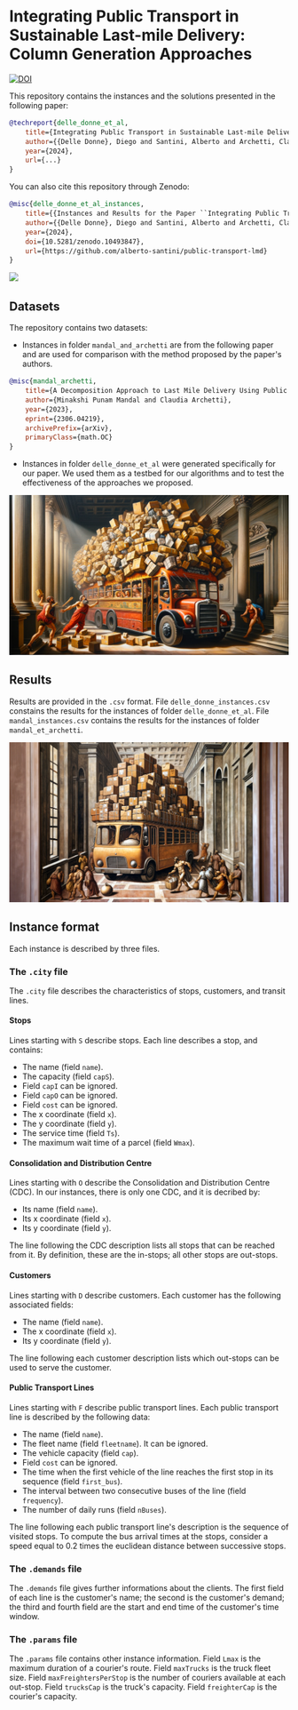 # Integrating Public Transport in Sustainable Last-mile Delivery: Column Generation Approaches

[![DOI](https://zenodo.org/badge/742146072.svg)](https://zenodo.org/doi/10.5281/zenodo.10493846)

This repository contains the instances and the solutions presented in the following paper:
```bib
@techreport{delle_donne_et_al,
    title={Integrating Public Transport in Sustainable Last-mile Delivery: Column Generation Approaches},
    author={{Delle Donne}, Diego and Santini, Alberto and Archetti, Claudia},
    year={2024},
    url={...}
}
```

You can also cite this repository through Zenodo:
```bib
@misc{delle_donne_et_al_instances,
    title={{Instances and Results for the Paper ``Integrating Public Transport in Sustainable Last-mile Delivery: Column Generation Approaches''}},
    author={{Delle Donne}, Diego and Santini, Alberto and Archetti, Claudia},
    year={2024},
    doi={10.5281/zenodo.10493847},
    url={https://github.com/alberto-santini/public-transport-lmd}
}
```

![](banners/banner1.png)

## Datasets

The repository contains two datasets:

* Instances in folder `mandal_and_archetti` are from the following paper and are used for comparison with the method proposed by the paper's authors.
```bib
@misc{mandal_archetti,
    title={A Decomposition Approach to Last Mile Delivery Using Public Transportation Systems}, 
    author={Minakshi Punam Mandal and Claudia Archetti},
    year={2023},
    eprint={2306.04219},
    archivePrefix={arXiv},
    primaryClass={math.OC}
}
```
* Instances in folder `delle_donne_et_al` were generated specifically for our paper. We used them as a testbed for our algorithms and to test the effectiveness of the approaches we proposed.

![](banners/banner2.png)

## Results

Results are provided in the `.csv` format.
File `delle_donne_instances.csv` constains the results for the instances of folder `delle_donne_et_al`.
File `mandal_instances.csv` contains the results for the instances of folder `mandal_et_archetti`.

![](banners/banner3.png)

## Instance format

Each instance is described by three files.

### The `.city` file

The `.city` file describes the characteristics of stops, customers, and transit lines.

#### Stops

Lines starting with `S` describe stops. Each line describes a stop, and contains:
* The name (field `name`).
* The capacity (field `capS`).
* Field `capI` can be ignored.
* Field `capO` can be ignored.
* Field `cost` can be ignored.
* The x coordinate (field `x`).
* The y coordinate (field `y`).
* The service time (field `Ts`).
* The maximum wait time of a parcel (field `Wmax`).

#### Consolidation and Distribution Centre

Lines starting with `O` describe the Consolidation and Distribution Centre (CDC).
In our instances, there is only one CDC, and it is decribed by:
* Its name (field `name`).
* Its x coordinate (field `x`).
* Its y coordinate (field `y`).

The line following the CDC description lists all stops that can be reached from it.
By definition, these are the in-stops; all other stops are out-stops.

#### Customers

Lines starting with `D` describe customers.
Each customer has the following associated fields:
* The name (field `name`).
* The x coordinate (field `x`).
* Its y coordinate (field `y`).

The line following each customer description lists which out-stops can be used to serve the customer.

#### Public Transport Lines

Lines starting with `F` describe public transport lines.
Each public transport line is described by the following data:
* The name (field `name`).
* The fleet name (field `fleetname`). It can be ignored.
* The vehicle capacity (field `cap`).
* Field `cost` can be ignored.
* The time when the first vehicle of the line reaches the first stop in its sequence (field `first_bus`).
* The interval between two consecutive buses of the line (field `frequency`).
* The number of daily runs (field `nBuses`).

The line following each public transport line's description is the sequence of visited stops.
To compute the bus arrival times at the stops, consider a speed equal to 0.2 times the euclidean distance between successive stops.

### The `.demands` file

The `.demands` file gives further informations about the clients.
The first field of each line is the customer's name; the second is the customer's demand; the third and fourth field are the start and end time of the customer's time window.

### The `.params` file

The `.params` file contains other instance information.
Field `Lmax` is the maximum duration of a courier's route.
Field `maxTrucks` is the truck fleet size.
Field `maxFreightersPerStop` is the number of couriers available at each out-stop.
Field `trucksCap` is the truck's capacity.
Field `freighterCap` is the courier's capacity.

